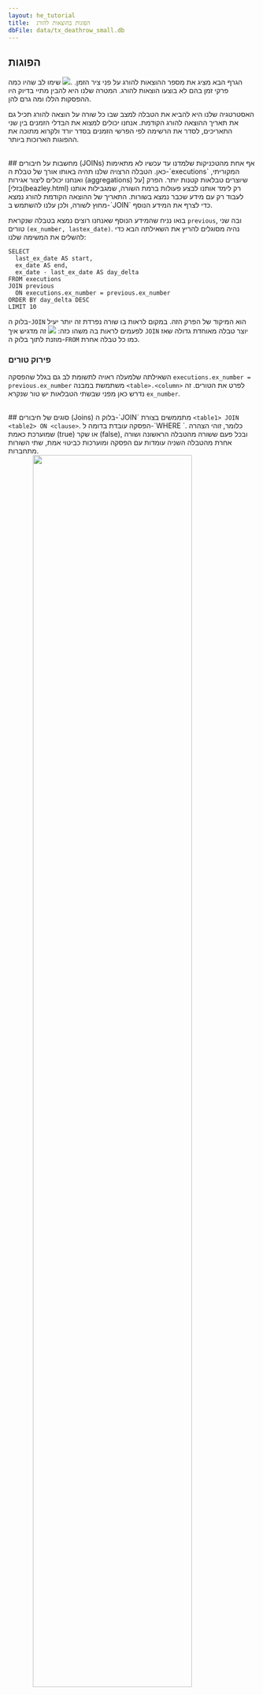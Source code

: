 ```yaml
---
layout: he_tutorial
title:  הפוגות בהוצאות להורג
dbFile: data/tx_deathrow_small.db
---
```


<a name="hiatuses"></a>
## הפוגות
הגרף הבא מציג את מספר ההוצאות להורג על פני ציר הזמן.
.<img src="../imgs/he_exno_time.png">
שימו לב שהיו כמה פרקי זמן בהם לא בוצעו הוצאות להורג. המטרה שלנו היא להבין מתיי בדיוק היו ההפסקות הללו ומה גרם להן.

האסטרטגיה שלנו היא להביא את הטבלה למצב שבו כל שורה על הוצאה להורג תכיל גם את תאריך ההוצאה להורג הקודמת. אנחנו יכולים למצוא את הבדלי הזמנים בין שני התאריכים, לסדר את הרשימה לפי הפרשי הזמנים בסדר יורד ולקרוא מתוכה את ההפוגות הארוכות ביותר.


<br>
<a name="joins"></a>
##  מחשבות על חיבורים (JOINs)
אף אחת מהטכניקות שלמדנו עד עכשיו לא מתאימות כאן. הטבלה הרצויה שלנו תהיה באותו אורך של טבלת ה-`executions` המקוריתי, ואנחנו יכולים ליצור אגירות (aggregations) שיוצרים טבלאות קטנות יותר. הפרק [על בזלי](beazley.html) רק לימד אותנו לבצע פעולות ברמת השורה, שמגבילות אותנו לעבוד רק עם מידע שכבר נמצא בשורות. התאריך של ההוצאה הקודמת להורג נמצא מחוץ לשורה, ולכן עלנו להשתמש ב-`JOIN` כדי לצרף את המידע הנוסף.

בואו נניח שהמידע הנוסף שאנחנו רוצים נמצא בטבלה שנקראת `previous`, ובה שני טורים `(ex_number, lastex_date)`. נהיה מסוגלים להריץ את השאילתה הבא כדי להשלים את המשימה שלנו:

    SELECT
      last_ex_date AS start,
      ex_date AS end,
      ex_date - last_ex_date AS day_delta
    FROM executions
    JOIN previous
      ON executions.ex_number = previous.ex_number
    ORDER BY day_delta DESC
    LIMIT 10

בלוק ה-`JOIN` הוא המיקוד של הפרק הזה. במקום לראות בו שורה נפרדת זה יותר יעיל לפעמים לראות בה משהו כזה:  <img src="../imgs/join_correctview.png"> זה מדגיש איך `JOIN` יוצר טבלה מאוחדת גדולה שאז מוזנת לתוך בלוק ה-`FROM` כמו כל טבלה אחרת.

<a name="disam_cols"></a>
<div class="sideNote">
  <h3>פירוק טורים</h3>
  <p>השאילתה שלמעלה ראויה לתשומת לב גם בגלל שהפסקה <code>executions.ex_number = previous.ex_number</code> משתמשת במבנה <code>&lt;table&gt;.&lt;column&gt;</code> לפרט את הטורים. זה נדרש כאן מפני שבשתי הטבלאות יש טור שנקרא <code>ex_number</code>.</p>
</div>


<br>
<a name="join_types">
## סוגים של חיבורים (Joins)
בלוק ה-`JOIN` מתממשים בצורת <code class='codeblock'>&lt;table1&gt; JOIN &lt;table2&gt; ON &lt;clause&gt;</code>. הפסקה עובדת בדומה ל-`WHERE <clause>`. כלומר, זוהי הצהרה שמוערכת כאמת (true) או שקר (false), ובכל פעם ששורה מהטבלה הראשונה ושורה אחרת מהטבלה השניה עומדות עם הפסקה ומוערכות כביטוי אמת, שתי השורות מתחברות.

<img src="../imgs/join_base.png" style="width:80%; display:block; margin-left:auto; margin-right:auto">

אבל מה קורה לשורות שלא מתחברות? במקרה הזה לטבלת ה-`previous` לא התייה שורה להוצאה להורג מספר 1, משום שלא היו הוצאות להורג קודמות
<img src="../imgs/join_unmatched.png" style="width:80%; display:block; margin-left:auto; margin-right:auto">

ברירת המחדל של הפקודה <code>JOIN</code> היא היא לבצע מה שנקרא “חיבור פנימי" ("inner join"), במסגרתו שורות ללא התאמות מוסרות.
<img src="../imgs/join_inner.png" style="width:80%; display:block; margin-left:auto; margin-right:auto">

כדי לשמור את כל השורות שבטבלה השמאלית, נשתמש ב-<code>LEFT JOIN</code> במקום ה-<code>JOIN</code> הרגיל. החלקם הריקים של השורה נשארים ללא שינוי, מה שורה שהם יוערכו כ-to <code>NULL</code>.
<img src="../imgs/join_left.png" style="width:80%; display:block; margin-left:auto; margin-right:auto">

החיבור <code>RIGHT JOIN</code> יכול לשמש כדי לשמר שורות לא תואמות בטבלה הימנית ו-<code>OUTER JOIN</code> יכול לשמש כדי לשמר שורות ללא התאמה משתי הטבלאות.

האבחנה האחרונה היא התמודדות עם כמה התאמות. נניח שיש לנו טבלאת `duplicated_previous` שמכילה שני עותקים של כל שורה בטבלת ה-`previous`. כל שורה של `executions` עכשיו תואמת שתי שורות ב-`duplicated_previous`.
<img src="../imgs/join_dup_pre.png" style="width:90%; display:block; margin-left:auto; margin-right:auto">

החיבור יוצר מספיק שורות של `executions` כך שכל שורה מתאיימה של `duplicated_previous` מקבלת שותף משלה. בדרך זו חיבורים יכולים ליצור טבלאות ארוכות מהרכיבים שמרכיבים אותן

<img src="../imgs/join_dup_post.png" style="width:90%; display:block; margin-left:auto; margin-right:auto">


<sql-quiz
  data-title="סמנו את הצהרות האמת."
  data-description="בהנחה שיש לנו טבלה א (tableA) עם 3 שורות וטבלה ב (tableB) עם 5 שורות.">
  <sql-quiz-option
    data-value="cartesian_prod"
    data-statement="<code>tableA JOIN tableB ON 1</code> יחזיר 15 שורות."
    data-hint="הפסקה <code>ON 1</code> תחזיר תמיד ערך אמת (true), כך שכל שורה בטבלה א תהיה תואמת לכל שורה בטבלה ב."
    data-correct="true">
  </sql-quiz-option>
  <sql-quiz-option
    data-value="bad_cartesian"
    data-statement="<code>tableA JOIN tableB ON 0</code> תחזיר 0 שורות."
    data-hint="מאותה הסיבה ש-<code>ON 1</code> תחזיר 15 שורות."
    data-correct="true">
  </sql-quiz-option>
  <sql-quiz-option
    data-value="left_join_bad"
    data-statement="<code>tableA LEFT JOIN tableB ON 0</code> תחזיר 3 שורות."
    data-hint="ה-left join משמר את כל השורות מטבלה א (tableA) למרות שאין שורות תואמות בטבלה ב (tableB)."
    data-correct="true">
  </sql-quiz-option>
  <sql-quiz-option
    data-value="outer_join_bad"
    data-statement="<code>tableA OUTER JOIN tableB ON 0</code> תחזיר 8 שורות."
    data-hint="ה-outer join משמר את כל השורות מטבלה א (tableA) ומטבלה ב (tableb) למרות שלאף אחת מהשורות הללו אין שורה תואמת."
    data-correct="true">
  </sql-quiz-option>
  <sql-quiz-option
    data-value="outer_join_good"
    data-statement="<code>tableA OUTER JOIN tableB ON 1</code> תחזיר 15 שורות."
    data-hint="כל השורות של טבלה א (tableA) תואמות כל השורות של טבלה ב (tableB) בגלל הפסקה <code>tableA OUTER JOIN tableB ON 1</code>, כך שכל חיבור יחזיר 15 ורות. פעולות החבור (joins) השונות נבדלות ביניהן רק באופן שבו הן מתמודדות עם שורות ללא התאמה."
    data-correct="true">
  </sql-quiz-option>    

</sql-quiz>
<br>
<a name="dates"></a>
## תאריכים
בואו ניקח הפסקה קצרה מחיבורים ונסתכל בשורה הזו בתבנית השאילתה הבא:

      ex_date - last_ex_date AS day_delta

הנחנו כאן הנחה משמעותית לפייה ניתן לבצע פעולת חיסור בין שני תאריכים. אבל דמייינו שאתם מחשב שמקבל שורה שכזו. האם תחזירו את מספר הימים בין התארכםי? מדוע לא את מספר השעות, או מספר השניות? כדי לסבך את העניינים, ל-SQLite אין ממש סוגי נתונים של תאריך או שעה (להבדיל מכמה צורות ודיאלקטים אחרים של SQL), כך שהטורים `ex_date` ו-`last_ex_date` יראו לכם כמו מחרוזות טקסט רגילות. זה כאילו אתם מתבקשים לבצע את הפעולה `hello`-`world`. מה המשמעות של זה בכלל?

למרבה המזל, SQLite כוללת כמה פונקציות שאומרות למחשב: “היי, מחרוזות הטקסט הללו שאני מעביר לך מכילות תאריכים ושעות. תתנהג איתן כמו שהיית מתנהג עם תאריך".

<sql-exercise
 data-question='חפשו ב<a href="https://www.sqlite.org/lang_datefunc.html">דוקומנטציה</a> איך לתקן את השאילתה כך שתחזיר את מספר הימים שבין שני התאריכםי.'
 data-default-text="SELECT '1993-08-10' - '1989-07-07' AS day_delta"
 data-solution="
SELECT JULIANDAY('1993-08-10') - JULIANDAY('1989-07-07') AS day_delta"
></sql-exercise>


<br>
<a name="self_joins"></a>

## חיבורים עצמיים (Self Joins)
עם מה שלמדנו על תאריכים, אנחנו ייכולים לתקן את תבנית השאילתה שלנו:

    SELECT
      last_ex_date AS start,
      ex_date AS end,
      JULIANDAY(ex_date) - JULIANDAY(last_ex_date)
        AS day_delta
    FROM executions
    JOIN previous
      ON executions.ex_number = previous.ex_number
    ORDER BY day_delta DESC
    LIMIT 5

הצעד הבא הוא לבנות את טבלת ה-`previous`.
<sql-exercise
  data-question="כתבו שאילתה שמפיקה את טבלת ה-<code>previous</code>."
  data-comment="זכרו להשתמש בשמות חלופיים (aliases) כדי לגשת לשמות הטורים <code>(ex_number, last_ex_date)</code>."
  data-solution="
SELECT
  ex_number + 1 AS ex_number,
  ex_date AS last_ex_date
FROM executions
WHERE ex_number < 553"></sql-exercise>

כעת אנחנו יכולים להניח (nest) את השאילתה הזו בתוך התבנית שלמעלה:

<sql-exercise
  data-question="שלבו את השאילתה במייצרת את טבלת ה-<code>previous</code> בתוך התבנית."
  data-comment='שימו לב שאנחנו משתמשים כאן בשם חלופי (alias), במתן השם "previous" לתוצאות של השאילתה הפנימית.'
  data-default-text="
  SELECT last_ex_date AS start,
    ex_date AS end,
    JULIANDAY(ex_date) - JULIANDAY(last_ex_date) AS day_delta
FROM executions
JOIN (<your-query>) previous
  ON executions.ex_number = previous.ex_number
ORDER BY day_delta DESC
LIMIT 10"
  data-solution="
SELECT
  last_ex_date AS start,
  ex_date AS end,
  JULIANDAY(ex_date) - JULIANDAY(last_ex_date) AS day_delta
FROM executions
JOIN (
    SELECT
      ex_number + 1 AS ex_number,
      ex_date AS last_ex_date
    FROM executions
  ) previous
  ON executions.ex_number = previous.ex_number
ORDER BY day_delta DESC
LIMIT 10"></sql-exercise>

`previous` נובע מתוך `executions`, כך שאנחנו למעשה מחברים את טבלת ה-`executions` לעצמה. זה נקרא "חיבור עצמי" (“self join"), טכניקה רבת עוצמה שמאפשרת לשורות לגשת לנתונים מחלקים אחרים של אותה הטבלה.

יצרנו את טבלת ה-`previous` כדי להבהיר את המטרה שהטכניקה הזו משרתת. אבל אנחנו יכולים למעשה לכתוב את השאילתה הזו בצורה אלגנטית יותר, בכך שנחבר את טבלת ה-`executions` ישירות לעצמה.
<sql-exercise
  data-question="מלאו את פסקת ה-<code>JOIN ON</code> כדי ליצור גרסה אלגנטית יותר של השאילתה הקודמת."
  data-comment="שימו לב שעדיין תצטרכו ליצור שם חלופי (alias) לאחד העותקים כדי לוודא שאנחנו פונים אליו בצורה חד משמעית."

  data-default-text="SELECT
  previous.ex_date AS start,
  executions.ex_date AS end,
  JULIANDAY(executions.ex_date) - JULIANDAY(previous.ex_date)
    AS day_delta
FROM executions
JOIN executions previous
  ON <your-clause>
ORDER BY day_delta DESC
LIMIT 10"
  data-solution="
SELECT
  previous.ex_date AS start,
  executions.ex_date AS end,
  JULIANDAY(executions.ex_date) - JULIANDAY(previous.ex_date)
    AS day_delta
FROM executions
JOIN executions previous
  ON executions.ex_number = previous.ex_number + 1
ORDER BY day_delta DESC
LIMIT 10"
></sql-exercise>

אנחנו יכולים עכשיו להשתמש בתאריכים המדוייקים של ההפוגות בהוצאות להורג כדי לחקור מה קרה בכל תקופה. בשנים הראשונות לאחר שבוטל האיסור על עונש מוות היו תקופות ארוכות ללא הוצאות להורג כתוצאה ממספרם הנמוך של המשפטים עם דרישה לעונש מוות, לצד האתגרם החוקיים של החקיקה החדשה. לכן אנחנו מוציאים מהניתוח את ההפסקות שלפני 1993 ומתמקדים בשתי ההפוגות העיקריות שלאחר מכן.
<img src="../imgs/he_exno_time_annotated.png">

הפוגה 1 התרחשה בלש האתגורים החוקייים ל-<a href="https://en.wikipedia.org/wiki/Antiterrorism_and_Effective_Death_Penalty_Act_of_1996">Antiterrorism and Effective Death Penalty Act of 1996</a> שנוצרו כתגובה למתקפה על מרכז הסחר העולמי ב-1993 והפיגועים באוקלהומה סיטי ב-1995. החקיקה הגבילה את הליכי התביעה כדי להפוך את עונש המוות לאפקטיבי יותר במיוחד למקרי טרור(<a href="https://deathpenaltyinfo.org/documents/1996YearEndRpt.pdf">מקור</a>).

הפוגה 2 נגרמה בשל השהייה שנקבעה על ידי בית המשפט העליון בזמן הדיונים בתיק
<a href="https://en.wikipedia.org/wiki/Baze_v._Rees">Baze v. Rees</a>, בו נבחנה השאלה האם זריקה קטלנית מפירה את התיקון השמיני לחוקה, שאוסר "ענישה אכזרית ולא רגילה". זה השפעי על הוצאות להורג בכל ארצות הברית, מפני שרוב המדינות השתמשו בתערובת של חומרים זהה לזו שבקנטאקי (Kentucky). בית המשפט העליון אשרר בסופו של דבר את החלטת בית המשפט של קנטאקי וההוצאות להורג בטקסס נמשכו כמה חודש לאחר מכן.

<br>
<a name="recap"></a>

## סיכום
הרעיון הכלל מאחורי ה-JOINs היה ליצור טבלה משופרת משום שהטבלה המקורית לא הכילה את המידע שנדרש. זוהי גישה יעילה בגלל שהיא משחררת אותנו מהמגבלות של הטבלה היחידה ומאפשר לנו לאחד מספר טבלאות בדרכים מורכבות. ראינו גם שעם המורככבות הזו יש חשיבות לניהול קפדני. מתן שמות חלופיים (aliasing) לטבלאות, שינוי שמות טורם והגדרות נכונות של פסקאות `JOIN ON` הן טכניקות שיעזרו לנו לשמר את הסדר.
